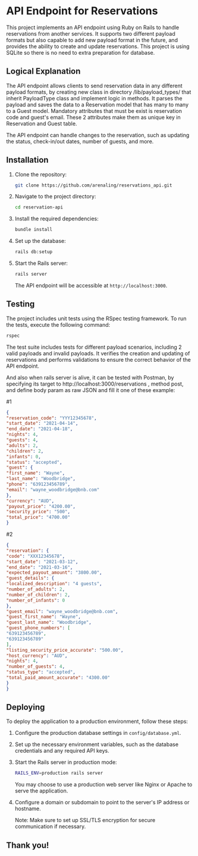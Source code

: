 # API Endpoint for Reservations

This project implements an API endpoint using Ruby on Rails to handle reservations from another services. It supports two different payload formats but also capable to add new payload format in the future, and provides the ability to create and update reservations. This project is using SQLite so there is no need to extra preparation for database.

## Logical Explanation

The API endpoint allows clients to send reservation data in any different payload formats, by creating new class in directory /lib/payload_types/ that inherit PayloadType class and implement logic in methods. It parses the payload and saves the data to a Reservation model that has many to many to a Guest model. Mandatory attributes that must be exist is reservation code and guest's email. These 2 attributes make them as unique key in Reservation and Guest table.

The API endpoint can handle changes to the reservation, such as updating the status, check-in/out dates, number of guests, and more.

## Installation

1. Clone the repository:

   ```bash
   git clone https://github.com/arenaling/reservations_api.git
   ```

2. Navigate to the project directory:

   ```bash
   cd reservation-api
   ```

3. Install the required dependencies:

   ```bash
   bundle install
   ```

4. Set up the database:

   ```bash
   rails db:setup
   ```

5. Start the Rails server:

   ```bash
   rails server
   ```

   The API endpoint will be accessible at `http://localhost:3000`.

## Testing

The project includes unit tests using the RSpec testing framework. To run the tests, execute the following command:

```bash
rspec
```

The test suite includes tests for different payload scenarios, including 2 valid payloads and invalid payloads. It verifies the creation and updating of reservations and performs validations to ensure the correct behavior of the API endpoint.

And also when rails server is alive, it can be tested with Postman, by specifying its target to http://localhost:3000/reservations , method post, and define body param as raw JSON and fill it one of these example:

#1

```json
{
"reservation_code": "YYY12345678",
"start_date": "2021-04-14",
"end_date": "2021-04-18",
"nights": 4,
"guests": 4,
"adults": 2,
"children": 2,
"infants": 0,
"status": "accepted",
"guest": {
"first_name": "Wayne",
"last_name": "Woodbridge",
"phone": "639123456789",
"email": "wayne_woodbridge@bnb.com"
},
"currency": "AUD",
"payout_price": "4200.00",
"security_price": "500",
"total_price": "4700.00"
}
```
#2

```json
{
"reservation": {
"code": "XXX12345678",
"start_date": "2021-03-12",
"end_date": "2021-03-16",
"expected_payout_amount": "3800.00",
"guest_details": {
"localized_description": "4 guests",
"number_of_adults": 2,
"number_of_children": 2,
"number_of_infants": 0
},
"guest_email": "wayne_woodbridge@bnb.com",
"guest_first_name": "Wayne",
"guest_last_name": "Woodbridge",
"guest_phone_numbers": [
"639123456789",
"639123456789"
],
"listing_security_price_accurate": "500.00",
"host_currency": "AUD",
"nights": 4,
"number_of_guests": 4,
"status_type": "accepted",
"total_paid_amount_accurate": "4300.00"
}
}
```

## Deploying

To deploy the application to a production environment, follow these steps:

1. Configure the production database settings in `config/database.yml`.

2. Set up the necessary environment variables, such as the database credentials and any required API keys.

3. Start the Rails server in production mode:

   ```bash
   RAILS_ENV=production rails server
   ```

   You may choose to use a production web server like Nginx or Apache to serve the application.
4. Configure a domain or subdomain to point to the server's IP address or hostname.

   Note: Make sure to set up SSL/TLS encryption for secure communication if necessary.


## Thank you!
